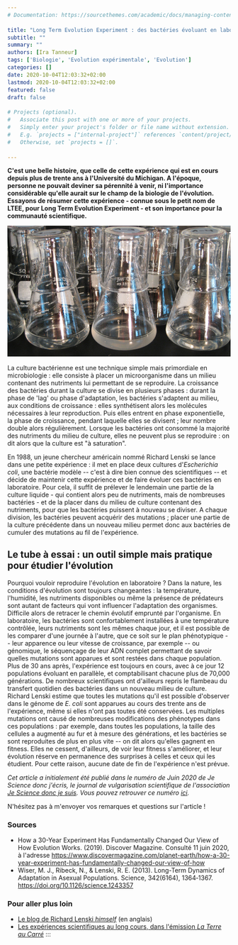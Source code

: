 ```yaml
---
# Documentation: https://sourcethemes.com/academic/docs/managing-content/

title: "Long Term Evolution Experiment : des bactéries évoluant en laboratoire depuis 1988"
subtitle: ""
summary: ""
authors: [Ira Tanneur]
tags: ['Biologie', 'Evolution expérimentale', 'Evolution']
categories: []
date: 2020-10-04T12:03:32+02:00
lastmod: 2020-10-04T12:03:32+02:00
featured: false
draft: false

# Projects (optional).
#   Associate this post with one or more of your projects.
#   Simply enter your project's folder or file name without extension.
#   E.g. `projects = ["internal-project"]` references `content/project/deep-learning/index.md`.
#   Otherwise, set `projects = []`.

---
```


**C'est une belle histoire, que celle de cette expérience qui est en cours depuis plus de trente ans à l'Université du Michigan. A l'époque, personne ne pouvait deviner sa pérennité à venir, ni l'importance considérable qu'elle aurait sur le champ de la biologie de l'évolution. Essayons de résumer cette expérience - connue sous le petit nom de LTEE, pour Long Term Evolution Experiment - et son importance pour la communauté scientifique.**

![Erlenmeyers contenant des cultures bactériennes](ltee.jpg)

La culture bactérienne est une technique simple mais primordiale en microbiologie : elle consiste à placer un microorganisme dans un milieu contenant des nutriments lui permettant de se reproduire. La croissance des bactéries durant la culture se divise en plusieurs phases : durant la phase de 'lag' ou phase d'adaptation, les bactéries s'adaptent au milieu, aux conditions de croissance : elles synthétisent alors les molécules nécessaires à leur reproduction. Puis elles entrent en phase exponentielle, la phase de croissance, pendant laquelle elles se divisent ; leur nombre double alors régulièrement. Lorsque les bactéries ont consommé la majorité des nutriments du milieu de culture, elles ne peuvent plus se reproduire : on dit alors que la culture est "à saturation".

En 1988, un jeune chercheur américain nommé Richard Lenski se lance dans une petite expérience : il met en place deux cultures d'*Escherichia coli*, une bactérie modèle -- c'est à dire bien connue des scientifiques -- et décide de maintenir cette expérience et de faire évoluer ces bactéries en laboratoire. Pour cela, il suffit de prélever le lendemain une partie de la culture liquide - qui contient alors peu de nutriments, mais de nombreuses bactéries - et de la placer dans du milieu de culture contenant des nutriments, pour que les bactéries puissent à nouveau se diviser. A chaque division, les bactéries peuvent acquérir des mutations ; placer une partie de la culture précédente dans un nouveau milieu permet donc aux bactéries de cumuler des mutations au fil de l'expérience.

## Le tube à essai : un outil simple mais pratique pour étudier l'évolution

Pourquoi vouloir reproduire l'évolution en laboratoire ? Dans la nature, les conditions d'évolution sont toujours changeantes : la température, l'humidité, les nutriments disponibles ou même la présence de prédateurs sont autant de facteurs qui vont influencer l'adaptation des organismes. Difficile alors de retracer le chemin évolutif emprunté par l'organisme. En laboratoire, les bactéries sont confortablement installées à une température contrôlée, leurs nutriments sont les mêmes chaque jour, et il est possible de les comparer d'une journée à l'autre, que ce soit sur le plan phénotypique -- leur apparence ou leur vitesse de croissance, par exemple -- ou génomique, le séquençage de leur ADN complet permettant de savoir quelles mutations sont apparues et sont restées dans chaque population. Plus de 30 ans après, l'expérience est toujours en cours, avec à ce jour 12 populations évoluant en parallèle, et comptabilisant chacune plus de 70,000 générations. De nombreux scientifiques ont d'ailleurs repris le flambeau du transfert quotidien des bactéries dans un nouveau milieu de culture. Richard Lenski estime que toutes les mutations qu'il est possible d'observer dans le génome de *E. coli* sont apparues au cours des trente ans de l'expérience, même si elles n'ont pas toutes été conservées. Les multiples mutations ont causé de nombreuses modifications des phénotypes dans ces populations : par exemple, dans toutes les populations, la taille des cellules a augmenté au fur et à mesure des générations, et les bactéries se sont reproduites de plus en plus vite -- on dit alors qu'elles gagnent en fitness. Elles ne cessent, d'ailleurs, de voir leur fitness s'améliorer, et leur évolution réserve en permanence des surprises à celles et ceux qui les étudient. Pour cette raison, aucune date de fin de l'expérience n'est prévue.

*Cet article a initialement été publié dans le numéro de Juin 2020 de Je Science donc j'écris, le journal de vulgarisation scientifique de l'association [Je Science donc je suis](https://twitter.com/JeScience). Vous pouvez retrouver ce numéro [ici](https://fr.calameo.com/read/00559114466161440c18c).*

N'hésitez pas à m'envoyer vos remarques et questions sur l'article !

### Sources

-   How a 30-Year Experiment Has Fundamentally Changed Our View of How Evolution Works. (2019). Discover Magazine. Consulté 11 juin 2020, à l'adresse <https://www.discovermagazine.com/planet-earth/how-a-30-year-experiment-has-fundamentally-changed-our-view-of-how>
-   Wiser, M. J., Ribeck, N., & Lenski, R. E. (2013). Long-Term Dynamics of Adaptation in Asexual Populations. Science, 342(6164), 1364‑1367. <https://doi.org/10.1126/science.1243357>

### Pour aller plus loin

-   [Le blog de Richard Lenski *himself*](https://telliamedrevisited.wordpress.com/) (en anglais)
-   [Les expériences scientifiques au long cours, dans l'émission *La Terre au Carré*](https://www.franceinter.fr/emissions/la-tete-au-carre/la-tete-au-carre-09-mai-2019)
:::
